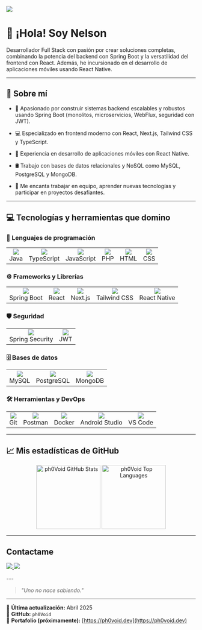![](https://komarev.com/ghpvc/?username=ph0Void)

# 👋 ¡Hola! Soy **Nelson** 

Desarrollador Full Stack con pasión por crear soluciones completas, combinando la potencia del backend con Spring Boot y la versatilidad del frontend con React. Además, he incursionado en el desarrollo de aplicaciones móviles usando React Native.


---

## 🚀 Sobre mí

- 🔧 Apasionado por construir sistemas backend escalables y robustos usando Spring Boot (monolitos, microservicios, WebFlux, seguridad con JWT).

- 💻 Especializado en frontend moderno con React, Next.js, Tailwind CSS y TypeScript.

- 📱 Experiencia en desarrollo de aplicaciones móviles con React Native.

- 🛢️ Trabajo con bases de datos relacionales y NoSQL como MySQL, PostgreSQL y MongoDB.

- 🤝 Me encanta trabajar en equipo, aprender nuevas tecnologías y participar en proyectos desafiantes.


---

## 💻 Tecnologías y herramientas que domino

### 🧠 Lenguajes de programación
<table>
  <tr>
    <td align="center"><img src="https://skillicons.dev/icons?i=java" /><br>Java</td>
    <td align="center"><img src="https://skillicons.dev/icons?i=ts" /><br>TypeScript</td>
    <td align="center"><img src="https://skillicons.dev/icons?i=js" /><br>JavaScript</td>
    <td align="center"><img src="https://skillicons.dev/icons?i=php" /><br>PHP</td>
    <td align="center"><img src="https://skillicons.dev/icons?i=html" /><br>HTML</td>
    <td align="center"><img src="https://skillicons.dev/icons?i=css" /><br>CSS</td>
  </tr>
</table>

### ⚙️ Frameworks y Librerías
<table>
  <tr>
    <td align="center"><img src="https://skillicons.dev/icons?i=spring" /><br>Spring Boot</td>
    <td align="center"><img src="https://skillicons.dev/icons?i=react" /><br>React</td>
    <td align="center"><img src="https://skillicons.dev/icons?i=nextjs" /><br>Next.js</td>
    <td align="center"><img src="https://skillicons.dev/icons?i=tailwind" /><br>Tailwind CSS</td>
    <td align="center"><img src="https://skillicons.dev/icons?i=reactnative" /><br>React Native</td>
  </tr>
</table>

### 🛡️ Seguridad
<table>
  <tr>
    <td align="center"><img src="https://skillicons.dev/icons?i=spring" /><br>Spring Security</td>
    <td align="center"><img src="https://skillicons.dev/icons?i=jwt" /><br>JWT</td>
  </tr>
</table>

### 🗄️ Bases de datos
<table>
  <tr>
    <td align="center"><img src="https://skillicons.dev/icons?i=mysql" /><br>MySQL</td>
    <td align="center"><img src="https://skillicons.dev/icons?i=postgres" /><br>PostgreSQL</td>
    <td align="center"><img src="https://skillicons.dev/icons?i=mongodb" /><br>MongoDB</td>
  </tr>
</table>

### 🛠️ Herramientas y DevOps
<table>
  <tr>
    <td align="center"><img src="https://skillicons.dev/icons?i=git" /><br>Git</td>
    <td align="center"><img src="https://skillicons.dev/icons?i=postman" /><br>Postman</td>
    <td align="center"><img src="https://skillicons.dev/icons?i=docker" /><br>Docker</td>
    <td align="center"><img src="https://skillicons.dev/icons?i=androidstudio" /><br>Android Studio</td>
    <td align="center"><img src="https://skillicons.dev/icons?i=vscode" /><br>VS Code</td>
  </tr>
</table>

---

## 📈 Mis estadísticas de GitHub

<div align="center">
  <img src="https://github-readme-stats.vercel.app/api?username=ph0Void&show_icons=true&theme=tokyonight&hide=issues" alt="ph0Void GitHub Stats" height="170" />
  <img src="https://github-readme-stats.vercel.app/api/top-langs/?username=ph0Void&layout=compact&theme=tokyonight&langs_count=10" alt="ph0Void Top Languages" height="170" />
</div>

---

## Contactame

<p align="left">
  <a href="mailto:nsq433023@gmail.com">
    <img src="https://img.shields.io/badge/-Gmail-D14836?style=for-the-badge&logo=gmail&logoColor=white" />
  </a>
  <a href="www.linkedin.com/in/nelson-soriano-quispe-a2ba28267">
    <img src="https://img.shields.io/badge/-LinkedIn-0077B5?style=for-the-badge&logo=Linkedin&logoColor=white" />
  </a>
</p>
---

> *"Uno no nace sabiendo."*

---

📅 **Última actualización:** Abril 2025  
🎯 **GitHub:** `ph0Void`  
🔗 **Portafolio (próximamente):** [https://ph0void.dev](https://ph0void.dev)
